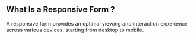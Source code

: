 ## What Is a Responsive Form ?

A responsive form provides an optimal viewing and interaction experience across various devices, starting from desktop to mobile.


